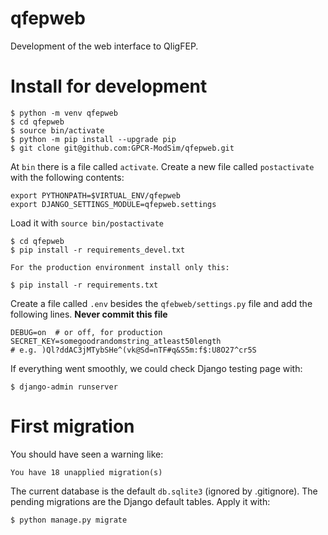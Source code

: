 # qfepweb
Development of the web interface to QligFEP.

# Install for development

    $ python -m venv qfepweb
    $ cd qfepweb
    $ source bin/activate
    $ python -m pip install --upgrade pip
    $ git clone git@github.com:GPCR-ModSim/qfepweb.git

At `bin` there is a file called `activate`. Create a new file called
`postactivate` with the following contents:

    export PYTHONPATH=$VIRTUAL_ENV/qfepweb
    export DJANGO_SETTINGS_MODULE=qfepweb.settings

Load it with `source bin/postactivate`

    $ cd qfepweb
    $ pip install -r requirements_devel.txt

    For the production environment install only this:

    $ pip install -r requirements.txt

Create a file called `.env` besides the `qfebweb/settings.py` file and add the
following lines. **Never commit this file**

    DEBUG=on  # or off, for production
    SECRET_KEY=somegoodrandomstring_atleast50length
    # e.g. )Ql?ddAC3jMTybSHe^(vk@Sd=nTF#q&S5m:f$:U8O27^cr5S

If everything went smoothly, we could check Django testing page with:

    $ django-admin runserver

# First migration

You should have seen a warning like:

    You have 18 unapplied migration(s)

The current database is the default `db.sqlite3` (ignored by .gitignore). The
pending migrations are the Django default tables. Apply it with:

    $ python manage.py migrate
